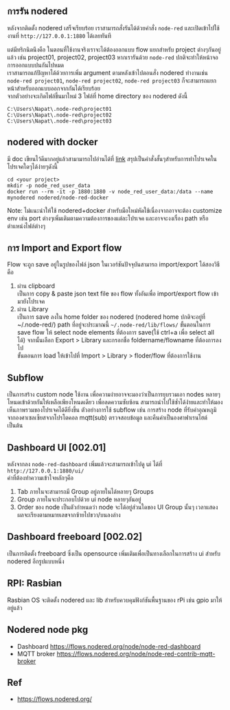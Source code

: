 
การรัน nodered
------
หลังจากติดตั้ง nodered เสร็จเรียบร้อย เราสามารถสั่งรันได้ด้วยคำสั่ง 
`node-red` และเปิดเข้าไปใช้งานที่ `http://127.0.0.1:1880` ได้เลยทันที   

แต่มีทริกนิดนึงคือ ในตอนที่ใช้งานจริงเราจะได้ต้องออกแบบ flow แยกสำหรับ project ต่างๆกันอยู่แล้ว เช่น
project01, project02, project03 
หากเรารันด้วย `node-red` ปกติจะทำให้หน้าจอการออกแบบปนกันไปหมด  
เราสามารถแก้ปัญหาได้ด้วยการเพิ่ม argument ตามหลังเข้าไปตอนสั่ง nodered ทำงานเช่น  
`node-red project01`, `node-red project02`, `node-red project03`   ก็จะสามารถแยกหน้าสำหรับออกแบบออกจากกันได้เรียบร้อย  
จากตัวอย่างจะเกิดไฟล์ขึ้นมาใหม่ 3 ไฟล์ที่ home directory ของ nodered ดังนี้
```
C:\Users\Napat\.node-red\project01
C:\Users\Napat\.node-red\project02
C:\Users\Napat\.node-red\project03
```

nodered with docker
-----
มี doc เขียนไว้ดีมากอยู่แล้วสามามารถไปอ่านได้ที่ [link](https://hub.docker.com/r/nodered/node-red-docker/)
สรุปเป็นคำสั่งสั้นๆสำหรับการทำโปรเจคในโปรเจคใดๆได้ง่ายๆดังนี้
```
cd <your project>
mkdir -p node_red_user_data
docker run --rm -it -p 1880:1880 -v node_red_user_data:/data --name mynodered nodered/node-red-docker
```
Note: ไม่แนะนำให้ใช้ nodered+docker สำหรับมือใหม่หัดใช้เนื่องจากอาจจะต้อง customize env เช่น port ต่างๆเพิ่มเติมตามความต้องการของแต่ละโปรเจค และอาจจะงงเรื่อง path หรือตำแหน่งไฟล์ต่างๆ
 

การ Import and Export flow 
------
Flow จะถูก save อยู่ในรูปของไฟล์ json ในเวอร์ชันปัจจุบันสามารถ import/export ได้สองวิธีคือ 
1. ผ่าน clipboard  
เป็นการ copy & paste json text file ของ flow ทั้งอันเพื่อ import/export flow เข้ามายังโปรเจค  
2. ผ่าน Library  
เป็นการ save ลงใน home folder ของ nodered (nodered home ปกติจะอยู่ที่ ~/.node-red/) 
path ที่อยู่จะประมาณนี้ `~/.node-red/lib/flows/` 
ขั้นตอนในการ save flow ให้ select node elements ที่ต้องการ save(ใช้ ctrl+a เพื่อ select all ได้) 
จากนั้นเลือก Export > Library และกรอกชื่อ foldername/flowname ที่ต้องการลงไป  
ขั้นตอนการ load ให้เข้าไปที่ Import > Library > floder/flow ที่ต้องการใช้งาน  


Subflow
-----
เป็นการสร้าง custom node ใช้งาน เพื่อความง่ายอาจจะมองว่าเป็นการยุบรวมเอา nodes หลายๆโหนดเข้าด้วยกันให้เหลือเพียงโหนดเดียว
เพื่อลดความซับซ้อน สามารถนำไปใช้ซ้ำได้ง่่ายและทำให้มองเห็นภาพรวมของโปรเจคได้ดียิ่งขึ้น 
ตัวอย่างการใช้ subflow เช่น การสร้าง node ที่รับค่าอุณหภูมิจากองศาเซลเซียสจากโปรโตคอล mqtt(sub) ตรวจสอบข้อมูล และคืนค่าเป็นองศาฟาเรนไฮต์ เป็นต้น


Dashboard UI [002.01]
-----
หลังจากลง `node-red-dashboard` เพิ่มแล้วจะสามารถเข้าไปดู ui ได้ที่ `http://127.0.0.1:1880/ui/`  
ค่าที่ต้องทำความเข้าใจหลักๆคือ 
1. Tab ภายในจะสามารถมี Group อยู่ภายในได้หลายๆ Groups
2. Group ภายในจะประกอบไปด้วย ui node หลายๆอันอยู่
3. Order ของ node เป็นตัวกำหนดว่า node จะได้อยู่ส่วนใดของ UI Group นั้นๆ เวลาแสดงผลจะเรียงตามหมายเลขจากซ้ายไปขวา/บนลงล่าง  

Dashboard freeboard [002.02]
-----
เป็นการติดตั้ง freeboard ซึ่งเป็น opensource เพิ่มเติมเพื่อเป็นทางเลือกในการสร้าง ui สำหรับ nodered อีกรูปแบบหนึ่ง  

RPI: Rasbian
-----
Rasbian OS จะติดตั้ง nodered และ lib สำหรับควบคุมฟังก์ชันพื้นฐานของ rPi เช่น gpio มาให้อยู่แล้ว 
  
Nodered node pkg
-----
- Dashboard https://flows.nodered.org/node/node-red-dashboard
- MQTT broker https://flows.nodered.org/node/node-red-contrib-mqtt-broker

Ref
-----
- https://flows.nodered.org/

